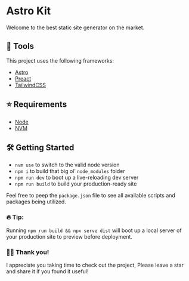 # Astro Kit

Welcome to the best static site generator on the market.

## 🧰 Tools

This project uses the following frameworks:

- [Astro](https://astro.build/)
- [Preact](https://preactjs.com/)
- [TailwindCSS](https://tailwindcss.com/)

## ⭐️ Requirements

- [Node](https://nodejs.org/en/)
- [NVM](https://github.com/nvm-sh/nvm)

## 🛠 Getting Started

- `nvm use` to switch to the valid node version
- `npm i` to build that big ol' `node_modules` folder
- `npm run dev` to boot up a live-reloading dev server
- `npm run build` to build your production-ready site

Feel free to peep the `package.json` file to see all available scripts and packages being utilized.

### 🔥 Tip:

Running `npm run build && npx serve dist` will boot up a local server of your production site to preview before deployment.

### 👋🏻 Thank you!

I appreciate you taking time to check out the project, Please leave a star and share it if you found it useful!
